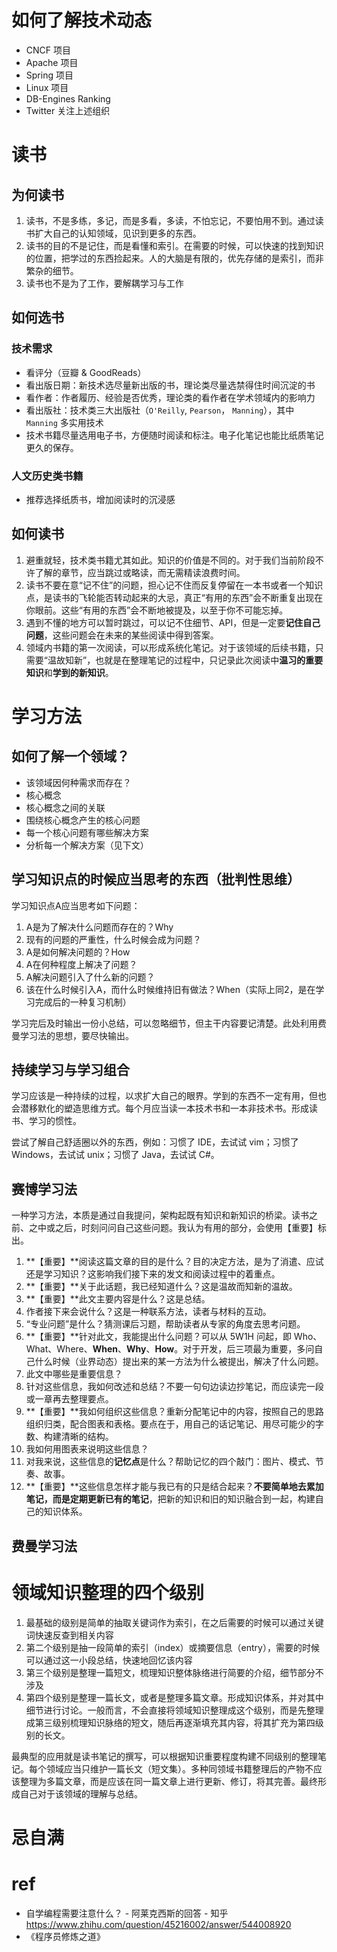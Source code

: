# 如何了解技术动态

- CNCF 项目 
- Apache 项目
- Spring 项目
- Linux 项目
- DB-Engines Ranking
- Twitter 关注上述组织

# 读书

## 为何读书

1. 读书，不是多练，多记，而是多看，多读，不怕忘记，不要怕用不到。通过读书扩大自己的认知领域，见识到更多的东西。
1. 读书的目的不是记住，而是看懂和索引。在需要的时候，可以快速的找到知识的位置，把学过的东西捡起来。人的大脑是有限的，优先存储的是索引，而非繁杂的细节。
1. 读书也不是为了工作，要解耦学习与工作

## 如何选书

### 技术需求
- 看评分（豆瓣 & GoodReads）
- 看出版日期：新技术选尽量新出版的书，理论类尽量选禁得住时间沉淀的书
- 看作者：作者履历、经验是否优秀，理论类的看作者在学术领域内的影响力
- 看出版社：技术类三大出版社（`O'Reilly`, `Pearson`， `Manning`），其中 `Manning` 多实用技术
- 技术书籍尽量选用电子书，方便随时阅读和标注。电子化笔记也能比纸质笔记更久的保存。

### 人文历史类书籍
- 推荐选择纸质书，增加阅读时的沉浸感

## 如何读书

1. 避重就轻，技术类书籍尤其如此。知识的价值是不同的。对于我们当前阶段不许了解的章节，应当跳过或略读，而无需精读浪费时间。
1. 读书不要在意“记不住”的问题，担心记不住而反复停留在一本书或者一个知识点，是读书的飞轮能否转动起来的大忌，真正“有用的东西”会不断重复出现在你眼前。这些“有用的东西”会不断地被提及，以至于你不可能忘掉。
1. 遇到不懂的地方可以暂时跳过，可以记不住细节、API，但是一定要**记住自己问题**，这些问题会在未来的某些阅读中得到答案。
1. 领域内书籍的第一次阅读，可以形成系统化笔记。对于该领域的后续书籍，只需要“温故知新”，也就是在整理笔记的过程中，只记录此次阅读中**温习的重要知识**和**学到的新知识**。

# 学习方法

## 如何了解一个领域？

- 该领域因何种需求而存在？
- 核心概念
- 核心概念之间的关联
- 围绕核心概念产生的核心问题
- 每一个核心问题有哪些解决方案
- 分析每一个解决方案（见下文）

## 学习知识点的时候应当思考的东西（批判性思维）
学习知识点A应当思考如下问题：

1. A是为了解决什么问题而存在的？Why
1. 现有的问题的严重性，什么时候会成为问题？
1. A是如何解决问题的？How
1. A在何种程度上解决了问题？
1. A解决问题引入了什么新的问题？
1. 该在什么时候引入A，而什么时候维持旧有做法？When（实际上同2，是在学习完成后的一种复习机制）

学习完后及时输出一份小总结，可以忽略细节，但主干内容要记清楚。此处利用费曼学习法的思想，要尽快输出。

## 持续学习与学习组合

学习应该是一种持续的过程，以求扩大自己的眼界。学到的东西不一定有用，但也会潜移默化的塑造思维方式。每个月应当读一本技术书和一本非技术书。形成读书、学习的惯性。

尝试了解自己舒适圈以外的东西，例如：习惯了 IDE，去试试 vim；习惯了 Windows，去试试 unix；习惯了 Java，去试试 C#。

## 赛博学习法

一种学习方法，本质是通过自我提问，架构起既有知识和新知识的桥梁。读书之前、之中或之后，时刻问问自己这些问题。我认为有用的部分，会使用【重要】标出。

1. **【重要】**阅读这篇文章的目的是什么？目的决定方法，是为了消遣、应试还是学习知识？这影响我们接下来的发文和阅读过程中的着重点。
1. **【重要】**关于此话题，我已经知道什么？这是温故而知新的温故。
1. **【重要】**此文主要内容是什么？这是总结。
1. 作者接下来会说什么？这是一种联系方法，读者与材料的互动。
1. “专业问题”是什么？猜测课后习题，帮助读者从专家的角度去思考问题。
1. **【重要】**针对此文，我能提出什么问题？可以从 5W1H 问起，即 Who、What、Where、**When**、**Why**、**How**。对于开发，后三项最为重要，多问自己什么时候（业界动态）提出来的某一方法为什么被提出，解决了什么问题。
1. 此文中哪些是重要信息？
1. 针对这些信息，我如何改述和总结？不要一句句边读边抄笔记，而应读完一段或一章再去整理要点。
1. **【重要】**我如何组织这些信息？重新分配笔记中的内容，按照自己的思路组织归类，配合图表和表格。要点在于，用自己的话记笔记、用尽可能少的字数、构建清晰的结构。
1. 我如何用图表来说明这些信息？
1. 对我来说，这些信息的**记忆点**是什么？帮助记忆的四个敲门：图片、模式、节奏、故事。
1. **【重要】**这些信息怎样才能与我已有的只是结合起来？**不要简单地去累加笔记，而是定期更新已有的笔记**，把新的知识和旧的知识融合到一起，构建自己的知识体系。

## 费曼学习法

# 领域知识整理的四个级别

1. 最基础的级别是简单的抽取关键词作为索引，在之后需要的时候可以通过关键词快速反查到相关内容
2. 第二个级别是抽一段简单的索引（index）或摘要信息（entry），需要的时候可以通过这一小段总结，快速地回忆该内容
3. 第三个级别是整理一篇短文，梳理知识整体脉络进行简要的介绍，细节部分不涉及
4. 第四个级别是整理一篇长文，或者是整理多篇文章。形成知识体系，并对其中细节进行讨论。一般而言，不会直接将领域知识整理成这个级别，而是先整理成第三级别梳理知识脉络的短文，随后再逐渐填充其内容，将其扩充为第四级别的长文。

最典型的应用就是读书笔记的撰写，可以根据知识重要程度构建不同级别的整理笔记。每个领域应当只维护一篇长文（短文集）。多种同领域书籍整理后的产物不应该整理为多篇文章，而是应该在同一篇文章上进行更新、修订，将其完善。最终形成自己对于该领域的理解与总结。

# 忌自满

# ref

- 自学编程需要注意什么？ - 阿莱克西斯的回答 - 知乎 https://www.zhihu.com/question/45216002/answer/544008920
- 《程序员修炼之道》


